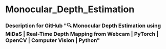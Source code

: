 # Monocular_Depth_Estimation
 ### Description for GitHub  "🔍 Monocular Depth Estimation using MiDaS | Real-Time Depth Mapping from Webcam | PyTorch | OpenCV | Computer Vision | Python"
